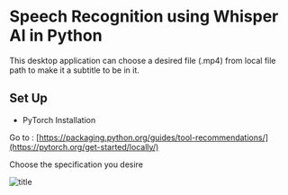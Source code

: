 # Speech Recognition using Whisper AI in Python

This desktop application can choose a desired file (.mp4) from local file path to make it a subtitle to be in it.

## Set Up

* PyTorch Installation

Go to : [https://packaging.python.org/guides/tool-recommendations/](https://pytorch.org/get-started/locally/)

Choose the specification you desire

![title](Pytorch.png)


